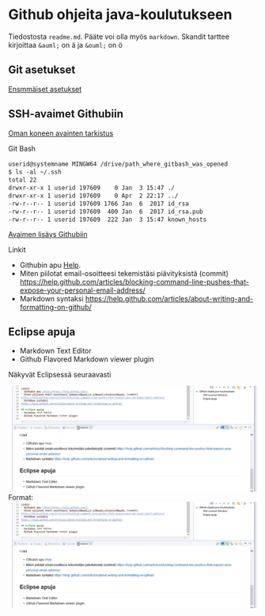 # Github ohjeita java-koulutukseen

Tiedostosta `readme.md`. P&auml;&auml;te voi olla my&ouml;s `markdown`.
Skandit tarttee kirjoittaa `&auml;` on &auml; ja `&ouml;` on &ouml; 

## Git asetukset
[Ensmm&auml;iset asetukset](https://git-scm.com/book/en/v2/Getting-Started-First-Time-Git-Setup)

## SSH-avaimet Githubiin

[Oman koneen avainten tarkistus](https://help.github.com/articles/checking-for-existing-ssh-keys/)

Git Bash

```
userid@systemname MINGW64 /drive/path_where_gitbash_was_opened
$ ls -al ~/.ssh
total 22
drwxr-xr-x 1 userid 197609    0 Jan  3 15:47 ./
drwxr-xr-x 1 userid 197609    0 Apr  2 22:17 ../
-rw-r--r-- 1 userid 197609 1766 Jan  6  2017 id_rsa
-rw-r--r-- 1 userid 197609  400 Jan  6  2017 id_rsa.pub
-rw-r--r-- 1 userid 197609  222 Jan  3 15:47 known_hosts
```

[Avaimen lis&auml;ys Githubiin](https://help.github.com/articles/adding-a-new-ssh-key-to-your-github-account/)

Linkit
- Githubin apu [Help](https://help.github.com/).
- Miten piilotat email-osoitteesi tekemist&auml;si pi&auml;vityksist&auml; (commit)
https://help.github.com/articles/blocking-command-line-pushes-that-expose-your-personal-email-address/
- Markdown syntaksi
https://help.github.com/articles/about-writing-and-formatting-on-github/

## Eclipse apuja
- Markdown Text Editor
- Github Flavored Markdown viewer plugin

N&auml;kyv&auml;t Eclipsess&auml; seuraavasti

![T&auml;lt&auml; n&auml;ytt&auml;v&auml;t](./doc/Markdown_viewer_Capture.PNG)
Format: ![Vaihtoehtoinen teksti](/doc/Markdown_viewer_Capture.PNG)